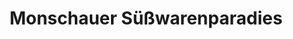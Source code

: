 ---
title: "Monschauer Süßwarenparadies"
url: /monschau/monschauer-suesswarenparadies/
shop: Süßwaren
---